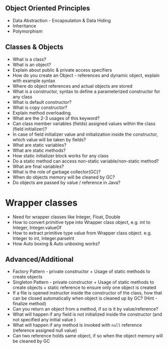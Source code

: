 ## Object Oriented Principles
* Data Abstraction - Encapsulation & Data Hiding
* Inheritance
* Polymorphism

## Classes & Objects
* What is a class?
* What is an object?
* Explain about public & private access specifiers
* How do you create an Object - references and dynamic object, explain with example syntax
* Where do object references and actual objects are stored
* What is a constructor, syntax to define a parameterized constructor for any class
* What is default constructor?
* What is copy constructor?
* Explain method overloading.
* What are the 2-3 usages of this keyword?
* Can class member variables (fields) assigned values within the class (field initializer)?
* In case of field initializer value and initialization inside the constructor, which value will be taken by fields?
* What are static variables?
* What are static methods?
* How static initializer block works for any class
* Do a static method can access non-static variable/non-static method?
* What are final variables?
* What is the role of garbage collector(GC)?
* When do objects memory will be cleaned by GC?
* Do objects are passed by value / reference in Java?

# Wrapper classes
* Need for wrapper classes like Integer, Float, Double
* How to convert primitive type into Wrapper class object, e.g. int to Integer, Integer.valueOf
* How to extract primitive type value from Wrapper class object. e.g. Integer to int, Integer.parseInt
* How Auto boxing & Auto unboxing works?

## Advanced/Additional
* Factory Pattern - private constructor + Usage of static methods to create objects
* Singleton Pattern -  private constructor + Usage of static methods to create objects + static reference to ensure only one object is created
* If a file is opened instructor inside the constructor of the class, how that can be closed automatically when object is cleaned up by GC? (Hint - finalize method)
* Can you return an object from a method, if so is it by value/reference?
* What will happen if any field is not initialized inside the constructor (and not specified any initial value )
* What will happen if any method is invoked with `null` reference (reference assigned null value)
* Can two reference holds same object, if so when the object memory will be cleaned by GC